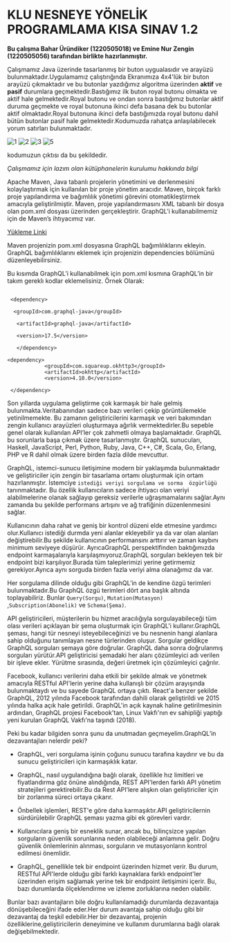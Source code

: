 # KLU NESNEYE YÖNELİK PROGRAMLAMA KISA SINAV 1.2

**Bu çalışma Bahar Üründiker (1220505018) ve Emine Nur Zengin (1220505056) tarafından birlikte hazırlanmıştır.** 

Çalışmamız Java üzerinde tasarlanmış bir buton uygualasıdır ve arayüzü bulunmaktadır.Uygulamamız çalıştırığında Ekranımıza 4x4'lük bir buton arayüzü çıkmaktadır ve bu butonlar yazdığımız algoritma üzerinden **aktif** ve **pasif** durumlara geçmektedir.Bastığımız ilk buton royal butonu olmakta ve aktif hale gelmektedir.Royal butonu ve ondan sonra bastığımız butonlar aktif duruma geçmekte ve royal butonuna ikinci defa basana dek bu butonlar aktif olmaktadır.Royal butonuna ikinci defa bastığımızda royal butonu dahil bütün butonlar pasif hale gelmektedir.Kodumuzda rahatça anlaşılabilecek yorum satırları bulunmaktadır.

![1](https://github.com/baharurundiker/KLU_1.2_NYP_1220505056_1220505018/assets/77542846/09782c86-1153-4669-829c-bcc2943057ba)
![2](https://github.com/baharurundiker/KLU_1.2_NYP_1220505056_1220505018/assets/77542846/a9627872-45ee-48f0-9760-cac9efeba5c8)
![3](https://github.com/baharurundiker/KLU_1.2_NYP_1220505056_1220505018/assets/77542846/ed585377-065c-498b-88b4-227b38ccf660)
![5](https://github.com/baharurundiker/KLU_1.2_NYP_1220505056_1220505018/assets/77542846/d7d630d3-5ca0-4c47-978d-6173b2ba88b9)

kodumuzun çıktısı da bu şekildedir.

_Çalışmamız için lazım olan kütüphanelerin kurulumu hakkında bilgi_

Apache Maven, Java tabanlı projelerin yönetimini ve derlenmesini kolaylaştırmak için kullanılan bir proje yönetim aracıdır. Maven, birçok farklı proje yapılandırma ve bağımlılık yönetimi görevini otomatikleştirmek amacıyla geliştirilmiştir. Maven, proje yapılandırmasını XML tabanlı bir dosya olan pom.xml dosyası üzerinden gerçekleştirir. GraphQL’i kullanabilmemiz için de Maven’s ihtıyacımız var. 

[Yükleme Linki](https://phoenixnap.com/kb/install-maven-windows) 

Maven projenizin pom.xml dosyasına GraphQL bağımlılıklarını ekleyin. GraphQL bağımlılıklarını eklemek için projenizin dependencies bölümünü düzenleyebilirsiniz. 

Bu kısımda GraphQL’i kullanabilmek için pom.xml kısmına GraphQL’in bir takım gereklı kodlar eklemelisiniz. Örnek Olarak: 

``` 

 <dependency> 

  <groupId>com.graphql-java</groupId> 

   <artifactId>graphql-java</artifactId> 

   <version>17.5</version> 

   </dependency> 

```
``` 
<dependency>
            <groupId>com.squareup.okhttp3</groupId>
            <artifactId>okhttp</artifactId>
            <version>4.10.0</version>

 </dependency>
``` 
Son yıllarda uygulama geliştirme çok karmaşık bir hale gelmiş bulunmakta.Veritabanından sadece bazı verileri çekip görüntülemekle yetinilmemekte. Bu zamanın geliştiricilerini karmaşık ve veri bakımından zengin kullanıcı arayüzleri oluşturmaya ağırlık vermektedirler.Bu sepeble genel olarak kullanılan API’ler çok zahmetli olmaya başlamaktadır. GraphQL bu sorunlarla başa çıkmak üzere tasarlanmıştır. GraphQL sunucuları, Haskell, JavaScript, Perl, Python, Ruby, Java, C++, C#, Scala, Go, Erlang, PHP ve R dahil olmak üzere birden fazla dilde mevcuttur. 

GraphQL, istemci-sunucu iletişimine modern bir yaklaşımda bulunmaktadır ve geliştiriciler için zengin bir tasarlama ortamı oluşturmak için ortam hazırlanmıştır. İstemciye `istediği veriyi sorgulama ve sorma  özgürlüğü ` tanınmaktadır. Bu özellik kullanıcıların sadece ihtiyacı olan veriyi alabilmelerine olanak sağlayıp gereksiz verilerle uğraşmamalarını sağlar.Aynı zamanda bu şekilde performans artışını ve ağ trafiğinin düzenlenmesini sağlar. 

Kullanıcının daha rahat ve geniş bir kontrol düzeni elde etmesine yardımcı olur.Kullanıcı istediği durmda yeni alanlar ekleyebilir ya da var olan alanları değiştirebilir.Bu şekilde kullanıcının performansını arttırır ve zaman kaybını minimum seviyeye düşürür. AyrıcaGraphQL perspektifinden baktığımızda endpoint karmaşalarıyla karşılaşmıyoruz.GraphQL sorguları bekleyen tek bir endpoint bizi karşılıyor.Burada tüm taleplerimizi yerine getirmemiz gerekiyor.Ayrıca aynı sorguda birden fazla veriyi alma olanağımız da var. 

Her sorgulama dilinde olduğu gibi GraphQL’in de kendine özgü terimleri bulunmaktadır.Bu GraphQL özgü terimleri dört ana başlık altında toplayabiliriz. Bunlar `Query(Sorgu)`, `Mutation(Mutasyon) `,`Subscription(Abonelik)` ve `Schema(Şema)`. 

API geliştiricileri, müşterilerin bu hizmet aracılığıyla sorgulayabileceği tüm olası verileri açıklayan bir şema oluşturmak için GraphQL'i kullanır.GraphQL şeması, hangi tür nesneyi isteyebileceğinizi ve bu nesnenin hangi alanlara sahip olduğunu tanımlayan nesne türlerinden oluşur. Sorgular geldikçe GraphQL sorguları şemaya göre doğrular. GraphQL daha sonra doğrulanmış sorguları yürütür.API geliştiricisi şemadaki her alanı çözümleyici adı verilen bir işleve ekler. Yürütme sırasında, değeri üretmek için çözümleyici çağrılır. 

Facebook, kullanıcı verilerini daha etkili bir şekilde almak ve yönetmek amacıyla RESTful API'lerin yerine daha kullanışlı bir çözüm arayışında bulunmaktaydı ve bu sayede GraphQL ortaya çıktı. React'a benzer şekilde GraphQL, 2012 yılında Facebook tarafından dahili olarak geliştirildi ve 2015 yılında halka açık hale getirildi. GraphQL'in açık kaynak haline getirilmesinin ardından, GraphQL projesi Facebook'tan, Linux Vakfı'nın ev sahipliği yaptığı yeni kurulan GraphQL Vakfı'na taşındı (2018).  

Peki bu kadar bilgiden sonra şunu da unutmadan geçmeyelim.GraphQL’in dezavantajları nelerdir peki? 

- GraphQL, veri sorgulama işinin çoğunu sunucu tarafına kaydırır ve bu da sunucu geliştiricileri için karmaşıklık katar. 
 
- GraphQL, nasıl uygulandığına bağlı olarak, özellikle hız limitleri ve fiyatlandırma göz önüne alındığında, REST API'lerden farklı API yönetim stratejileri gerektirebilir.Bu da Rest API’lere alışkın olan geliştiriciler için bir zorlanma süreci ortaya çıkarır. 

- Önbellek işlemleri, REST'e göre daha karmaşıktır.API geliştiricilernin sürdürülebilir GraphQL şeması yazma gibi ek görevleri vardır. 

- Kullanıcılara geniş bir esneklik sunar, ancak bu, bilinçsizce yapılan sorguların güvenlik sorunlarına neden olabileceği anlamına gelir. Doğru güvenlik önlemlerinin alınması, sorguların ve mutasyonların kontrol edilmesi önemlidir. 

- GraphQL, genellikle tek bir endpoint üzerinden hizmet verir. Bu durum, RESTful API'lerde olduğu gibi farklı kaynaklara farklı endpoint'ler üzerinden erişim sağlamak yerine tek bir endpoint iletişimini içerir. Bu, bazı durumlarda ölçeklendirme ve izleme zorluklarına neden olabilir. 

Bunlar bazı avantajların bile doğru kullanılamadığı durumlarda dezavantaja dönüşebileceğini ifade eder.Her durum avantaja sahip olduğu gibi bir dezavantaj da teşkil edebilir.Her bir dezavantaj, projenin özelliklerine,geliştiricilerin deneyimine ve kullanım durumlarına bağlı olarak değişebilmektedir.
